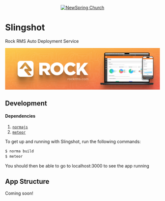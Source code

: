<p align="center" >
  <a href="http://newspring.cc">
    <img src="https://s3.amazonaws.com/ns.images/newspring/icons/newspring-church-logo-black.png" alt="NewSpring Church" title="NewSpring Church" />
  </a>
</p>

# Slingshot
Rock RMS Auto Deployment Service

![Rock RMS](https://raw.githubusercontent.com/SparkDevNetwork/Rock/develop/Images/github-banner.png)



## Development

#### Dependencies
1. [`normajs`](https://www.npmjs.com/package/normajs)
2. [`meteor`](https://meteor.com)

To get up and running with Slingshot, run the following commands:

```bash
$ norma build
$ meteor

```

You should then be able to go to localhost:3000 to see the app running


## App Structure

Coming soon!

